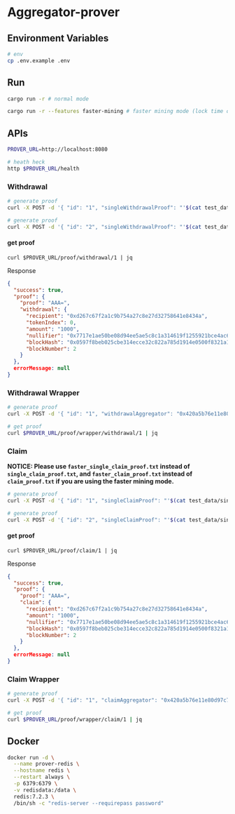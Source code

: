 # Aggregator-prover

## Environment Variables

```sh
# env
cp .env.example .env
```

## Run

```sh
cargo run -r # normal mode
```

```sh
cargo run -r --features faster-mining # faster mining mode (lock time of mining is shortened)
```

## APIs

```sh
PROVER_URL=http://localhost:8080

# heath heck
http $PROVER_URL/health 
```

### Withdrawal

```sh
# generate proof
curl -X POST -d '{ "id": "1", "singleWithdrawalProof": "'$(cat test_data/single_withdrawal_proof.txt)'", "prevWithdrawalProof": null }' -H "Content-Type: application/json" $PROVER_URL/proof/withdrawal | jq

# generate proof
curl -X POST -d '{ "id": "2", "singleWithdrawalProof": "'$(cat test_data/single_withdrawal_proof.txt)'", "prevWithdrawalProof": "'$(cat test_data/withdrawal_proof.txt)'" }' -H "Content-Type: application/json" $PROVER_URL/proof/withdrawal | jq
```

#### get proof

```
curl $PROVER_URL/proof/withdrawal/1 | jq
```

Response

```json
{
  "success": true,
  "proof": {
    "proof": "AAA=",
    "withdrawal": {
      "recipient": "0xd267c67f2a1c9b754a27c8e27d32758641e8434a",
      "tokenIndex": 0,
      "amount": "1000",
      "nullifier": "0x7717e1ae50be08d94ee5ae5c8c1a314619f1255921bce4ac642ba4f4d97dfe67",
      "blockHash": "0x0597f8beb025cbe314ecce32c822a785d1914e0500f8321a1594b0833e54b0c2",
      "blockNumber": 2
    }
  },
  errorMessage: null
}
```

### Withdrawal Wrapper

```sh
# generate proof
curl -X POST -d '{ "id": "1", "withdrawalAggregator": "0x420a5b76e11e80d97c7eb3a0b16ac7b70672b8c2", "withdrawalProof": "'$(cat test_data/withdrawal_proof.txt)'" }' -H "Content-Type: application/json" $PROVER_URL/proof/wrapper/withdrawal | jq

# get proof
curl $PROVER_URL/proof/wrapper/withdrawal/1 | jq
```

### Claim

**NOTICE: Please use `faster_single_claim_proof.txt` instead of `single_claim_proof.txt`, and `faster_claim_proof.txt` instead of `claim_proof.txt` if you are using the faster mining mode.**

```sh
# generate proof
curl -X POST -d '{ "id": "1", "singleClaimProof": "'$(cat test_data/single_claim_proof.txt)'", "prevClaimProof": null }' -H "Content-Type: application/json" $PROVER_URL/proof/claim | jq

# generate proof
curl -X POST -d '{ "id": "2", "singleClaimProof": "'$(cat test_data/single_claim_proof.txt)'", "prevClaimProof": "'$(cat test_data/claim_proof.txt)'" }' -H "Content-Type: application/json" $PROVER_URL/proof/claim | jq
```

#### get proof

```
curl $PROVER_URL/proof/claim/1 | jq
```

Response

```json
{
  "success": true,
  "proof": {
    "proof": "AAA=",
    "claim": {
      "recipient": "0xd267c67f2a1c9b754a27c8e27d32758641e8434a",
      "amount": "1000",
      "nullifier": "0x7717e1ae50be08d94ee5ae5c8c1a314619f1255921bce4ac642ba4f4d97dfe67",
      "blockHash": "0x0597f8beb025cbe314ecce32c822a785d1914e0500f8321a1594b0833e54b0c2",
      "blockNumber": 2
    }
  },
  errorMessage: null
}
```

### Claim Wrapper

```sh
# generate proof
curl -X POST -d '{ "id": "1", "claimAggregator": "0x420a5b76e11e80d97c7eb3a0b16ac7b70672b8c2", "claimProof": "'$(cat test_data/claim_proof.txt)'" }' -H "Content-Type: application/json" $PROVER_URL/proof/wrapper/claim | jq

# get proof
curl $PROVER_URL/proof/wrapper/claim/1 | jq
```

## Docker

```sh
docker run -d \
  --name prover-redis \
  --hostname redis \
  --restart always \
  -p 6379:6379 \
  -v redisdata:/data \
  redis:7.2.3 \
  /bin/sh -c "redis-server --requirepass password"
```